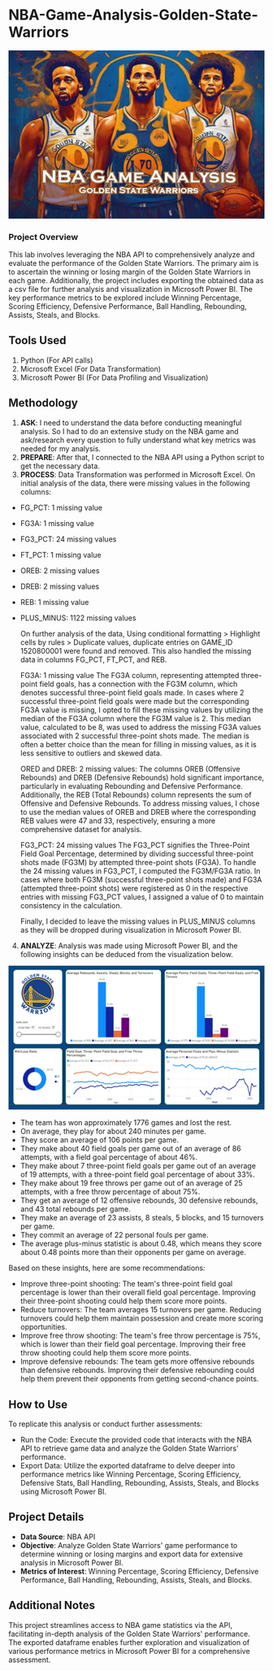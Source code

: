 # NBA-Game-Analysis-Golden-State-Warriors

![](NBA-game-analysis.jpg)

### Project Overview
This lab involves leveraging the NBA API to comprehensively analyze and evaluate the performance of the Golden State Warriors. The primary aim is to ascertain the winning or losing margin of the Golden State Warriors in each game. Additionally, the project includes exporting the obtained data as a csv file for further analysis and visualization in Microsoft Power BI. The key performance metrics to be explored include Winning Percentage, Scoring Efficiency, Defensive Performance, Ball Handling, Rebounding, Assists, Steals, and Blocks.

## Tools Used
1. Python (For API calls)
2. Microsoft Excel (For Data Transformation)
3. Microsoft Power BI (For Data Profiling and Visualization)

## Methodology
1. **ASK**: I need to understand the data before conducting meaningful analysis. So I had to do an extensive study on the NBA game and ask/research every question to fully understand what key metrics was needed for my analysis. 
2. **PREPARE**: After that, I connected to the NBA API using a Python script to get the necessary data.
3. **PROCESS**: Data Transformation was performed in Microsoft Excel. On initial analysis of the data, there were missing values in the following columns:
- FG_PCT: 1 missing value
- FG3A: 1 missing value
- FG3_PCT: 24 missing values
- FT_PCT: 1 missing value
- OREB: 2 missing values
- DREB: 2 missing values
- REB: 1 missing value
- PLUS_MINUS: 1122 missing values

  On further analysis of the data, Using conditional formatting > Highlight cells by rules > Duplicate values, duplicate entries on GAME_ID 1520800001 were found and removed. This also handled the missing data in columns FG_PCT, FT_PCT, and REB.
  
  FG3A: 1 missing value
  The FG3A column, representing attempted three-point field goals, has a connection with the FG3M column, which denotes successful three-point field goals made. In cases where 2 successful three-point field goals were made but the corresponding FG3A value is missing, I opted to fill these missing values by utilizing the median of the FG3A column where the FG3M value is 2. This median value, calculated to be 8, was used to address the missing FG3A values associated with 2 successful three-point shots made. The median is often a better choice than the mean for filling in missing values, as it is less sensitive to outliers and skewed data.
  
  ORED and DREB: 2 missing values:
  The columns OREB (Offensive Rebounds) and DREB (Defensive Rebounds) hold significant importance, particularly in evaluating Rebounding and Defensive Performance. Additionally, the REB (Total Rebounds) column represents the sum of Offensive and Defensive Rebounds. To address missing values, I chose to use the median values of OREB and DREB where the corresponding REB values were 47 and 33, respectively, ensuring a more comprehensive dataset for analysis.
  
  FG3_PCT: 24 missing values
  The FG3_PCT signifies the Three-Point Field Goal Percentage, determined by dividing successful three-point shots made (FG3M) by attempted three-point shots (FG3A). To handle the 24 missing values in FG3_PCT, I computed the FG3M/FG3A ratio. In cases where both FG3M (successful three-point shots made) and FG3A (attempted three-point shots) were registered as 0 in the respective entries with missing FG3_PCT values, I assigned a value of 0 to maintain consistency in the calculation.
  
  Finally, I decided to leave the missing values in PLUS_MINUS columns as they will be dropped during visualization in Microsoft Power BI.


4. **ANALYZE**: Analysis was made using Microsoft Power BI, and the following insights can be deduced from the visualization below.

![](NBA-GSW-Power-BI.jpg)

- The team has won approximately 1776 games and lost the rest.
- On average, they play for about 240 minutes per game.
- They score an average of 106 points per game.
- They make about 40 field goals per game out of an average of 86 attempts, with a field goal percentage of about 46%.
- They make about 7 three-point field goals per game out of an average of 19 attempts, with a three-point field goal percentage of about 33%.
- They make about 19 free throws per game out of an average of 25 attempts, with a free throw percentage of about 75%.
- They get an average of 12 offensive rebounds, 30 defensive rebounds, and 43 total rebounds per game.
- They make an average of 23 assists, 8 steals, 5 blocks, and 15 turnovers per game.
- They commit an average of 22 personal fouls per game.
- The average plus-minus statistic is about 0.48, which means they score about 0.48 points more than their opponents per game on average.

Based on these insights, here are some recommendations:

- Improve three-point shooting: The team's three-point field goal percentage is lower than their overall field goal percentage. Improving their three-point shooting could help them score more points.
- Reduce turnovers: The team averages 15 turnovers per game. Reducing turnovers could help them maintain possession and create more scoring opportunities.
- Improve free throw shooting: The team's free throw percentage is 75%, which is lower than their field goal percentage. Improving their free throw shooting could help them score more points.
- Improve defensive rebounds: The team gets more offensive rebounds than defensive rebounds. Improving their defensive rebounding could help them prevent their opponents from getting second-chance points.

## How to Use

To replicate this analysis or conduct further assessments:

- Run the Code: Execute the provided code that interacts with the NBA API to retrieve game data and analyze the Golden State Warriors' performance.
- Export Data: Utilize the exported dataframe to delve deeper into performance metrics like Winning Percentage, Scoring Efficiency, Defensive Stats, Ball Handling, Rebounding, Assists, Steals, and Blocks using Microsoft Power BI.

## Project Details

- **Data Source**: NBA API
- **Objective**: Analyze Golden State Warriors' game performance to determine winning or losing margins and export data for extensive analysis in Microsoft Power BI.
- **Metrics of Interest**: Winning Percentage, Scoring Efficiency, Defensive Performance, Ball Handling, Rebounding, Assists, Steals, and Blocks.

## Additional Notes

This project streamlines access to NBA game statistics via the API, facilitating in-depth analysis of the Golden State Warriors' performance. The exported dataframe enables further exploration and visualization of various performance metrics in Microsoft Power BI for a comprehensive assessment.
